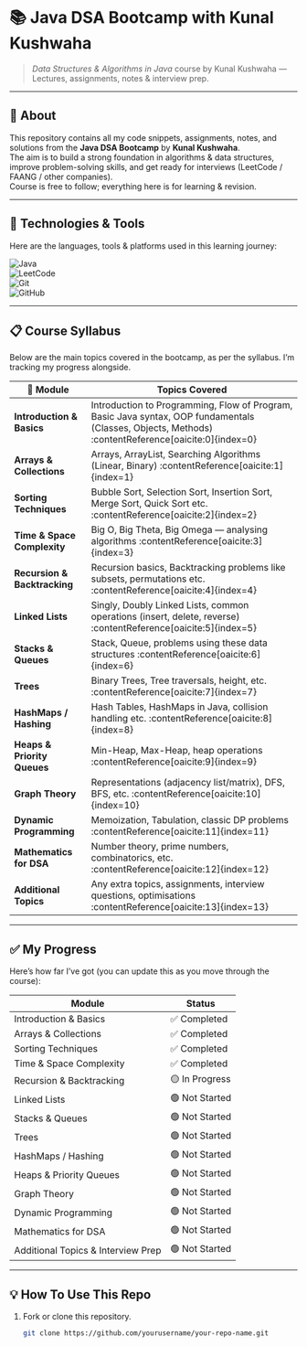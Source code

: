 # 📚 Java DSA Bootcamp with Kunal Kushwaha

> *Data Structures & Algorithms in Java* course by Kunal Kushwaha — Lectures, assignments, notes & interview prep.

---

## 🚀 About

This repository contains all my code snippets, assignments, notes, and solutions from the **Java DSA Bootcamp** by **Kunal Kushwaha**.  
The aim is to build a strong foundation in algorithms & data structures, improve problem-solving skills, and get ready for interviews (LeetCode / FAANG / other companies).  
Course is free to follow; everything here is for learning & revision.

---

## 🧰 Technologies & Tools

Here are the languages, tools & platforms used in this learning journey:

![Java](https://img.shields.io/badge/Java-ED8B00?style=for-the-badge&logo=java&logoColor=white)  
![LeetCode](https://img.shields.io/badge/LeetCode-FFA116?style=for-the-badge&logo=leetcode&logoColor=white)  
![Git](https://img.shields.io/badge/Git-F05032?style=for-the-badge&logo=git&logoColor=white)  
![GitHub](https://img.shields.io/badge/GitHub-181717?style=for-the-badge&logo=github&logoColor=white)  

---

## 📋 Course Syllabus

Below are the main topics covered in the bootcamp, as per the syllabus. I’m tracking my progress alongside.

| 🔢 Module | Topics Covered |
|----------|------------------|
| **Introduction & Basics** | Introduction to Programming, Flow of Program, Basic Java syntax, OOP fundamentals (Classes, Objects, Methods) :contentReference[oaicite:0]{index=0} |
| **Arrays & Collections** | Arrays, ArrayList, Searching Algorithms (Linear, Binary) :contentReference[oaicite:1]{index=1} |
| **Sorting Techniques** | Bubble Sort, Selection Sort, Insertion Sort, Merge Sort, Quick Sort etc. :contentReference[oaicite:2]{index=2} |
| **Time & Space Complexity** | Big O, Big Theta, Big Omega — analysing algorithms :contentReference[oaicite:3]{index=3} |
| **Recursion & Backtracking** | Recursion basics, Backtracking problems like subsets, permutations etc. :contentReference[oaicite:4]{index=4} |
| **Linked Lists** | Singly, Doubly Linked Lists, common operations (insert, delete, reverse) :contentReference[oaicite:5]{index=5} |
| **Stacks & Queues** | Stack, Queue, problems using these data structures :contentReference[oaicite:6]{index=6} |
| **Trees** | Binary Trees, Tree traversals, height, etc. :contentReference[oaicite:7]{index=7} |
| **HashMaps / Hashing** | Hash Tables, HashMaps in Java, collision handling etc. :contentReference[oaicite:8]{index=8} |
| **Heaps & Priority Queues** | Min-Heap, Max-Heap, heap operations :contentReference[oaicite:9]{index=9} |
| **Graph Theory** | Representations (adjacency list/matrix), DFS, BFS, etc. :contentReference[oaicite:10]{index=10} |
| **Dynamic Programming** | Memoization, Tabulation, classic DP problems :contentReference[oaicite:11]{index=11} |
| **Mathematics for DSA** | Number theory, prime numbers, combinatorics, etc. :contentReference[oaicite:12]{index=12} |
| **Additional Topics** | Any extra topics, assignments, interview questions, optimisations :contentReference[oaicite:13]{index=13} |

---

## ✅ My Progress

Here’s how far I’ve got (you can update this as you move through the course):

| Module | Status |
|--------|--------|
| Introduction & Basics | ✅ Completed |
| Arrays & Collections | ✅ Completed |
| Sorting Techniques | ✅ Completed |
| Time & Space Complexity | ✅ Completed |
| Recursion & Backtracking | 🟡 In Progress |
| Linked Lists | 🟢 Not Started |
| Stacks & Queues | 🟢 Not Started |
| Trees | 🟢 Not Started |
| HashMaps / Hashing | 🟢 Not Started |
| Heaps & Priority Queues | 🟢 Not Started |
| Graph Theory | 🟢 Not Started |
| Dynamic Programming | 🟢 Not Started |
| Mathematics for DSA | 🟢 Not Started |
| Additional Topics & Interview Prep | 🟢 Not Started |

---

## 💡 How To Use This Repo

1. Fork or clone this repository.  
   ```bash
   git clone https://github.com/yourusername/your-repo-name.git
